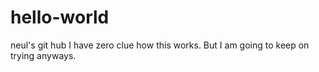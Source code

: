 # hello-world
neul's git hub
I have zero clue how this works.
But I am going to keep on trying anyways.
